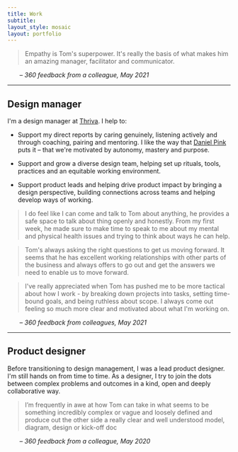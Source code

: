 ```yaml
---
title: Work
subtitle: 
layout_style: mosaic
layout: portfolio
---
```


<!-- layout style options: tiles and mosaic -->

> Empathy is Tom's superpower. It's really the basis of what makes him an amazing manager, facilitator and communicator. 

&nbsp;&nbsp;&nbsp;&nbsp;&nbsp;&nbsp; – *360 feedback from a colleague, May 2021*

---

## Design manager ## 

I'm a design manager at [Thriva](https://thriva.co/). I help to:

* Support my direct reports by caring genuinely, listening actively and through coaching, pairing and mentoring. I like the way that [Daniel Pink](https://www.danpink.com/books/drive/) puts it – that we're motivated by autonomy, mastery and purpose. 

* Support and grow a diverse design team, helping set up rituals, tools, practices and an equitable working environment.

* Support product leads and helping drive product impact by bringing a design perspective, building connections across teams and helping develop ways of working.  

<div class="feature-block" markdown="1">

>I do feel like I can come and talk to Tom about anything, he provides a safe space to talk about thing openly and honestly. From my first week, he made sure to make time to speak to me about my mental and physical health issues and trying to think about ways he can help.

> Tom's always asking the right questions to get us moving forward. It seems that he has excellent working relationships with other parts of the business and always offers to go out and get the answers we need to enable us to move forward. 

> I've really appreciated when Tom has pushed me to be more tactical about how I work - by breaking down projects into tasks, setting time-bound goals, and being ruthless about scope. I always come out feeling so much more clear and motivated about what I'm working on.

&nbsp;&nbsp;&nbsp;&nbsp;&nbsp;&nbsp; – *360 feedback from colleagues, May 2021*

</div>

---

## Product designer

Before transitioning to design management, I was a lead product designer. I'm still hands on from time to time. As a designer, I try to join the dots between complex problems and outcomes in a kind, open and deeply collaborative way. 

<div class="feature-block" markdown="1">

> I’m frequently in awe at how Tom can take in what seems to be something incredibly complex or vague and loosely defined and produce out the other side a really clear and well understood model, diagram, design or kick-off doc

&nbsp;&nbsp;&nbsp;&nbsp;&nbsp;&nbsp; – *360 feedback from a colleague, May 2020*

</div>

